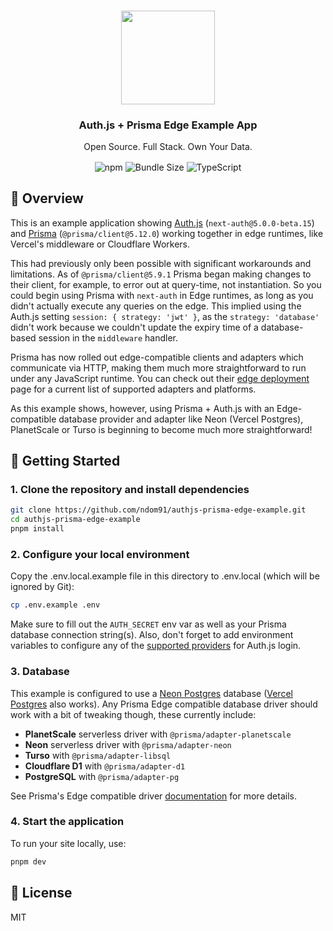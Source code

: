 <p align="center">
   <br/>
   <a href="https://authjs.dev" target="_blank"><img width="150px" src="https://authjs.dev/img/logo/logo-sm.png" /></a>
   <h3 align="center">Auth.js + Prisma Edge Example App</h3>
   <p align="center">
   Open Source. Full Stack. Own Your Data.
   </p>
   <p align="center" style="align: center;">
     <img align="center" alt="npm" src="https://img.shields.io/npm/v/next-auth/beta?label=next-auth&style=for-the-badge&color=black&labelColor=black">
     <img align="center" src="https://img.shields.io/bundlephobia/minzip/next-auth/next?label=next-auth&style=for-the-badge&color=black&labelColor=black" alt="Bundle Size"/>
     <img align="center" src="https://img.shields.io/badge/npm-TypeScript-blue?style=for-the-badge&color=black&labelColor=black" alt="TypeScript" />
   </p>
</p>

## 🧭 Overview

This is an example application showing [Auth.js](https://authjs.dev) (`next-auth@5.0.0-beta.15`) and [Prisma](https://prisma.io) (`@prisma/client@5.12.0`) working together in edge runtimes, like Vercel's middleware or Cloudflare Workers.

This had previously only been possible with significant workarounds and limitations. As of `@prisma/client@5.9.1` Prisma began making changes to their client, for example, to error out at query-time, not instantiation. So you could begin using Prisma with `next-auth` in Edge runtimes, as long as you didn't actually execute any queries on the edge. This implied using the Auth.js setting `session: { strategy: 'jwt' }`, as the `strategy: 'database'` didn't work because we couldn't update the expiry time of a database-based session in the `middleware` handler.

Prisma has now rolled out edge-compatible clients and adapters which communicate via HTTP, making them much more straightforward to run under any JavaScript runtime. You can check out their [edge deployment](https://www.prisma.io/docs/orm/prisma-client/deployment/edge/overview#which-database-drivers-are-edge-compatible) page for a current list of supported adapters and platforms.

As this example shows, however, using Prisma + Auth.js with an Edge-compatible database provider and adapter like Neon (Vercel Postgres), PlanetScale or Turso is beginning to become much more straightforward!

## 🚀 Getting Started

### 1. Clone the repository and install dependencies

```bash
git clone https://github.com/ndom91/authjs-prisma-edge-example.git
cd authjs-prisma-edge-example
pnpm install
```

### 2. Configure your local environment

Copy the .env.local.example file in this directory to .env.local (which will be ignored by Git):

```bash
cp .env.example .env
```

Make sure to fill out the `AUTH_SECRET` env var as well as your Prisma database connection string(s). Also, don't forget to add environment variables to configure any of the [supported providers](https://authjs.dev/reference/core/providers) for Auth.js login.

### 3. Database

This example is configured to use a [Neon Postgres](https://neon.tech) database ([Vercel Postgres](https://vercel.com/storage/postgres) also works). Any Prisma Edge compatible database driver should work with a bit of tweaking though, these currently include:

- **PlanetScale** serverless driver with `@prisma/adapter-planetscale`
- **Neon** serverless driver with `@prisma/adapter-neon`
- **Turso** with `@prisma/adapter-libsql`
- **Cloudflare D1** with `@prisma/adapter-d1`
- **PostgreSQL** with `@prisma/adapter-pg`

See Prisma's Edge compatible driver [documentation](https://www.prisma.io/docs/orm/prisma-client/deployment/edge/overview) for more details.

### 4. Start the application

To run your site locally, use:

```bash
pnpm dev
```

## 📝 License

MIT
